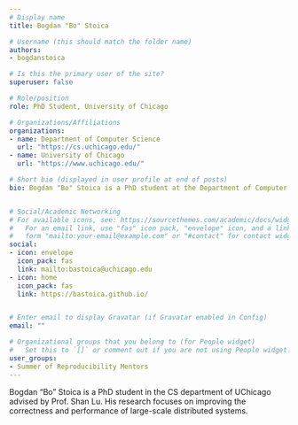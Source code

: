 ```yaml
---
# Display name
title: Bogdan "Bo" Stoica

# Username (this should match the folder name)
authors:
- bogdanstoica

# Is this the primary user of the site?
superuser: false

# Role/position
role: PhD Student, University of Chicago

# Organizations/Affiliations
organizations:
- name: Department of Computer Science
  url: "https://cs.uchicago.edu/"
- name: University of Chicago
  url: "https://www.uchicago.edu/"

# Short bio (displayed in user profile at end of posts)
bio: Bogdan "Bo" Stoica is a PhD student at the Department of Computer Science at the University of Chicago advised by Prof. Shan Lu.


# Social/Academic Networking
# For available icons, see: https://sourcethemes.com/academic/docs/widgets/#icons
#   For an email link, use "fas" icon pack, "envelope" icon, and a link in the
#   form "mailto:your-email@example.com" or "#contact" for contact widget.
social:
- icon: envelope
  icon_pack: fas
  link: mailto:bastoica@uchicago.edu
- icon: home
  icon_pack: fas
  link: https://bastoica.github.io/


# Enter email to display Gravatar (if Gravatar enabled in Config)
email: ""

# Organizational groups that you belong to (for People widget)
#   Set this to `[]` or comment out if you are not using People widget.
user_groups:
- Summer of Reproducibility Mentors
---
```

Bogdan “Bo” Stoica is a PhD student in the CS department of UChicago advised by Prof. Shan Lu.
His research focuses on improving the correctness and performance of large-scale distributed systems.
